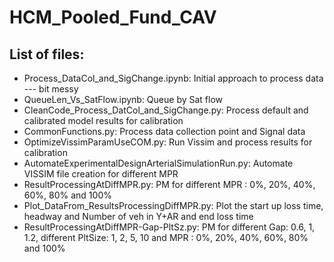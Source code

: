 # HCM_Pooled_Fund_CAV


## List of files: 

- Process_DataCol_and_SigChange.ipynb: Initial approach to process data --- bit messy
- QueueLen_Vs_SatFlow.ipynb: Queue by Sat flow
- CleanCode_Process_DatCol_and_SigChange.py: Process default and calibrated model results for calibration
- CommonFunctions.py: Process data collection point and Signal data 
- OptimizeVissimParamUseCOM.py: Run Vissim and process results for calibration
- AutomateExperimentalDesignArterialSimulationRun.py: Automate VISSIM file creation for different MPR
- ResultProcessingAtDiffMPR.py: PM for different MPR : 0%, 20%, 40%, 60%, 80% and 100%
- Plot_DataFrom_ResultsProcessingDiffMPR.py: Plot the start up loss time, headway and Number of veh in Y+AR and end loss time 
- ResultProcessingAtDiffMPR-Gap-PltSz.py: PM for different Gap: 0.6, 1, 1.2, different PltSize: 1, 2, 5, 10 and MPR : 0%, 20%, 40%, 60%, 80% and 100%